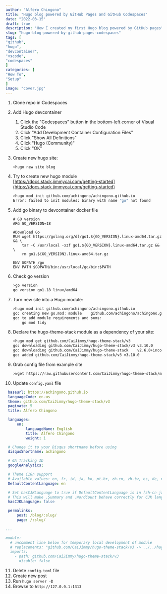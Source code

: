 ```yaml
---
author: "Alfero Chingono"
title: "Hugo blog powered by GitHub Pages and GitHub Codespaces"
date: "2022-03-15"
draft: true
description: "How I created my first Hugo blog powered by GitHub pages"
slug: "hugo-blog-powered-by-github-pages-codespaces"
tags: [
"github",
"hugo",
"devcontainer",
"vscode",
"codespaces"
]
categories: [
"How To",
"Setup"
]
image: "cover.jpg"
---
```


1. Clone repo in Codespaces
2. Add Hugo devcontainer

   1. Click the "Codespaces" button in the bottom-left corner of Visual Studio Code
   2. Click "Add Development Container Configuration Files"
   3. Click "Show All Definitions"
   4. Click "Hugo (Community)"
   5. Click "OK"
3. Create new hugo site:

   ```bash
   >hugo new site blog
   ```
4. Try to create new hugo module [https://docs.stack.jimmycai.com/getting-started](https://docs.stack.jimmycai.com/getting-started)

   ```bash
   >hugo mod init github.com/achingono/achingono.github.io
   Error: failed to init modules: binary with name "go" not found
   ```
5. Add go binary to devcontainer docker file

   ```docker
   # GO version
   ARG GO_VERSION=18

   #Download Go
   RUN wget https://golang.org/dl/go1.${GO_VERSION}.linux-amd64.tar.gz && \
       tar -C /usr/local -xzf go1.${GO_VERSION}.linux-amd64.tar.gz && \
       rm go1.${GO_VERSION}.linux-amd64.tar.gz

   ENV GOPATH /go
   ENV PATH $GOPATH/bin:/usr/local/go/bin:$PATH
   ```
6. Check go version

   ```bash
   >go version
   go version go1.18 linux/amd64
   ```
7. Turn new site into a Hugo module:

   ```bash
   >hugo mod init github.com/achingono/achingono.github.io
   go: creating new go.mod: module    github.com/achingono/achingono.github.io
   go: to add module requirements and sums:
       go mod tidy
   ```
8. Declare the hugo-theme-stack module as a dependency of your site:

   ```bash
   >hugo mod get github.com/CaiJimmy/hugo-theme-stack/v3
   go: downloading github.com/CaiJimmy/hugo-theme-stack/v3 v3.10.0
   go: downloading github.com/CaiJimmy/hugo-theme-stack    v2.6.0+incompatible
   go: added github.com/CaiJimmy/hugo-theme-stack/v3 v3.10.0
   ```
9. Grab config file from example site

   ```bash
   >wget https://raw.githubusercontent.com/CaiJimmy/hugo-theme-stack/master/exampleSite/config.yaml
   ```
10. Update `config.yaml` file

```yaml
 baseurl: https://achingono.github.io
 languageCode: en-us
 theme: github.com/CaiJimmy/hugo-theme-stack/v3
 paginate: 5
 title: Alfero Chingono

 languages:
     en:
         languageName: English
         title: Alfero Chingono
         weight: 1

 # Change it to your Disqus shortname before using
 disqusShortname: achingono

 # GA Tracking ID
 googleAnalytics:

 # Theme i18n support
 # Available values: en, fr, id, ja, ko, pt-br, zh-cn, zh-tw, es, de, nl, it, th, el, uk, ar
 DefaultContentLanguage: en

 # Set hasCJKLanguage to true if DefaultContentLanguage is in [zh-cn ja ko]
 # This will make .Summary and .WordCount behave correctly for CJK languages.
 hasCJKLanguage: false

 permalinks:
     post: /blog/:slug/
     page: /:slug/

...

module:
  # uncomment line below for temporary local development of module
  # replacements: "github.com/CaiJimmy/hugo-theme-stack/v3 -> ../../hugo-theme-stack"
  imports:
    - path: github.com/CaiJimmy/hugo-theme-stack/v3
      disable: false
```

11. Delete `config.toml` file
12. Create new post
13. Run `hugo server -D`
14. Browse to `http://127.0.0.1:1313`
